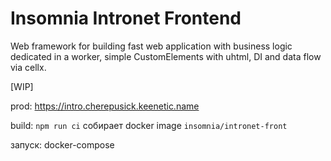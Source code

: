 # Insomnia Intronet Frontend

Web framework for building fast web application with business logic dedicated in a worker, simple CustomElements with uhtml, DI and data flow via cellx.

[WIP]

prod: https://intro.cherepusick.keenetic.name

build: 
  `npm run ci`
   собирает docker image `insomnia/intronet-front` 

запуск: docker-compose
